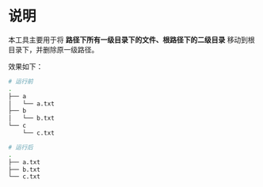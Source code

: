 # 说明

本工具主要用于将 **路径下所有一级目录下的文件、根路径下的二级目录** 移动到根目录下，并删除原一级路径。

效果如下：

```bash
# 运行前
.
├── a
│   └── a.txt
├── b
│   └── b.txt
└── c
    └── c.txt

# 运行后
.
├── a.txt
├── b.txt
└── c.txt
```

